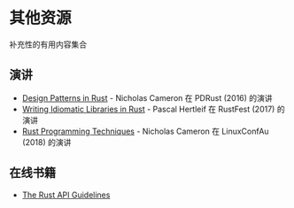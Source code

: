 # 其他资源

补充性的有用内容集合

## 演讲

- [Design Patterns in Rust](https://www.youtube.com/watch?v=Pm_oO0N5B9k) - 
  Nicholas Cameron 在 PDRust (2016) 的演讲
- [Writing Idiomatic Libraries in Rust](https://www.youtube.com/watch?v=0zOg8_B71gE) - 
  Pascal Hertleif 在 RustFest (2017) 的演讲
- [Rust Programming Techniques](https://www.youtube.com/watch?v=vqavdUGKeb4) - 
  Nicholas Cameron 在 LinuxConfAu (2018) 的演讲

## 在线书籍

- [The Rust API Guidelines](https://rust-lang.github.io/api-guidelines)
